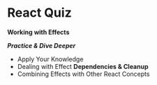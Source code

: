 # React Quiz
**Working with Effects**

***Practice & Dive Deeper***

- Apply Your Knowledge
- Dealing with Effect **Dependencies & Cleanup**
- Combining Effects with Other React Concepts
